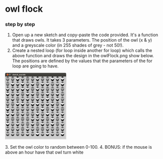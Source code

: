 # owl flock

### step by step

1. Open up a new sketch and copy-paste the code provided. It's a function that draws owls. It takes 3 parameters. The position of the owl (x & y) and a greyscale color (in 255 shades of grey - not 50!).
2. Create a nested loop (for loop inside another for loop) which calls the above function and draws the design in the owlFlock.png show below. The positions are defined by the values that the parameters of the for loop are going to have.
<p><img width="200" src="owlFlock.png"></p>
3. Set the owl color to random between 0-100.
4. BONUS: if the mouse is above an hour have that owl turn white
